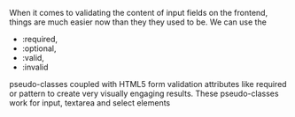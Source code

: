 When it comes to validating the content of input fields on the frontend, things are much easier now than they they used to be. We can use the
- :required,
- :optional,
- :valid,
- :invalid 

pseudo-classes coupled with HTML5 form validation attributes like required or pattern to create very visually engaging results. These pseudo-classes work for input, textarea and select elements